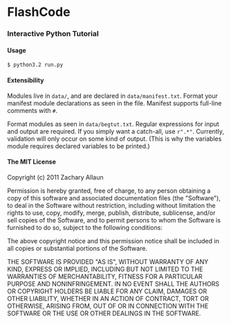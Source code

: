 # FlashCode
### Interactive Python Tutorial

#### Usage
    $ python3.2 run.py

#### Extensibility
Modules live in `data/`, and are declared in `data/manifest.txt`. Format your manifest module declarations as seen in the file. Manifest supports full-line comments with `#`.

Format modules as seen in `data/begtut.txt`. Regular expressions for input and output are required. If you simply want a catch-all, use `r".*"`. Currently, validation will only occur on some kind of output. (This is why the variables module requires declared variables to be printed.)

#### The MIT License
Copyright (c) 2011 Zachary Allaun

Permission is hereby granted, free of charge, to any person obtaining a copy of this software and associated documentation files (the "Software"), to deal in the Software without restriction, including without limitation the rights to use, copy, modify, merge, publish, distribute, sublicense, and/or sell copies of the Software, and to permit persons to whom the Software is furnished to do so, subject to the following conditions:

The above copyright notice and this permission notice shall be included in all copies or substantial portions of the Software.

THE SOFTWARE IS PROVIDED "AS IS", WITHOUT WARRANTY OF ANY KIND, EXPRESS OR IMPLIED, INCLUDING BUT NOT LIMITED TO THE WARRANTIES OF MERCHANTABILITY, FITNESS FOR A PARTICULAR PURPOSE AND NONINFRINGEMENT. IN NO EVENT SHALL THE AUTHORS OR COPYRIGHT HOLDERS BE LIABLE FOR ANY CLAIM, DAMAGES OR OTHER LIABILITY, WHETHER IN AN ACTION OF CONTRACT, TORT OR OTHERWISE, ARISING FROM, OUT OF OR IN CONNECTION WITH THE SOFTWARE OR THE USE OR OTHER DEALINGS IN THE SOFTWARE.